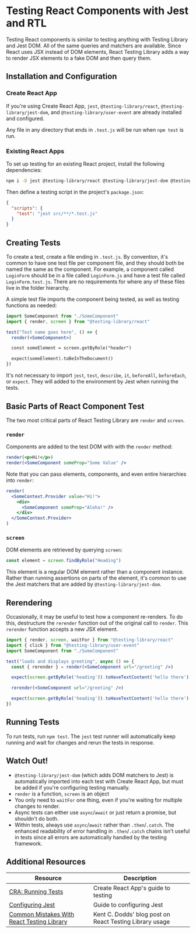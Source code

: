 # Testing React Components with Jest and RTL

Testing React components is similar to testing anything with Testing Library and Jest DOM. All of the same queries and matchers are available. Since React uses JSX instead of DOM elements, React Testing Library adds a way to render JSX elements to a fake DOM and then query them.

## Installation and Configuration

### Create React App

If you're using Create React App, `jest`, `@testing-library/react`, `@testing-library/jest-dom`, and `@testing-library/user-event` are already installed and configured.

Any file in any directory that ends in `.test.js` will be run when `npm test` is run.

### Existing React Apps

To set up testing for an existing React project, install the following dependencies:

```bash
npm i -D jest @testing-library/react @testing-library/jest-dom @testing-library/user-event
```

Then define a testing script in the project's `package.json`:

```json
{
  "scripts": {
    "test": "jest src/**/*.test.js"
  }
}
```

## Creating Tests

To create a test, create a file ending in `.test.js`. By convention, it's common to have one test file per component file, and they should both be named the same as the component. For example, a component called `LoginForm` should be in a file called `LoginForm.js` and have a test file called `LoginForm.test.js`. There are no requirements for where any of these files live in the folder hierarchy.

A simple test file imports the component being tested, as well as testing functions as needed:

```jsx
import SomeComponent from "./SomeComponent"
import { render, screen } from "@testing-library/react"

test("Test name goes here", () => {
  render(<SomeComponent>)

  const someElement = screen.getByRole("header")

  expect(someElement).toBeInTheDocument()
})
```

It's not necessary to import `jest`, `test`, `describe`, `it`, `beforeAll`, `beforeEach`, or `expect`. They will added to the environment by Jest when running the tests.

## Basic Parts of React Component Test

The two most critical parts of React Testing Library are `render` and `screen`.

### `render`

Components are added to the test DOM with with the `render` method:

```jsx
render(<p>Hi!</p>)
render(<SomeComponent someProp="Some Value" />
```

Note that you can pass elements, components, and even entire hierarchies into `render`:

```jsx
render(
  <SomeContext.Provider value="Hi!">
    <div>
      <SomeComponent someProp="Aloha!" />
    </div>
  </SomeContext.Provider>
)
```

### `screen`

DOM elements are retrieved by querying `screen`:

```jsx
const element = screen.findByRole("Heading")
```

This element is a regular DOM element rather than a component instance. Rather than running assertions on parts of the element, it's common to use the Jest matchers that are added by `@testing-library/jest-dom`.

## Rerendering

Occasionally, it may be useful to test how a component re-renders. To do this, destructure the `rerender` function out of the original call to `render`. This `rerender` function accepts a new JSX element.

```jsx
import { render, screen, waitFor } from "@testing-library/react"
import { click } from "@testing-library/user-event"
import SomeComponent from "./SomeComponent"

test("loads and displays greeting", async () => {
  const { rerender } = render(<SomeComponent url="/greeting" />)

  expect(screen.getByRole('heading')).toHaveTextContent('hello there')

  rerender(<SomeComponent url="/greeting" />)

  expect(screen.getByRole('heading')).toHaveTextContent('hello there')
})
```

## Running Tests

To run tests, run `npm test`. The `jest` test runner will automatically keep running and wait for changes and rerun the tests in response.

## Watch Out!

* `@testing-library/jest-dom` (which adds DOM matchers to Jest) is automatically imported into each test with Create React App, but must be added if you're configuring testing manually.
* `render` is a function, `screen` is an object
* You only need to `waitFor` one thing, even if you're waiting for multiple changes to render.
* Async tests can either use `async`/`await` or just return a promise, but shouldn't do both.
* Within tests, always use `async`/`await` rather than `.then`/`.catch`. The enhanced readability of error handling in `.then`/`.catch` chains isn't useful in tests since all errors are automatically handled by the testing framework.

## Additional Resources

| Resource | Description |
| --- | --- |
| [CRA: Running Tests](https://create-react-app.dev/docs/running-tests/) | Create React App's guide to testing |
| [Configuring Jest](https://jestjs.io/docs/configuration) | Guide to configuring Jest |
| [Common Mistakes With React Testing Library](https://kentcdodds.com/blog/common-mistakes-with-react-testing-library) | Kent C. Dodds' blog post on React Testing Library usage |
